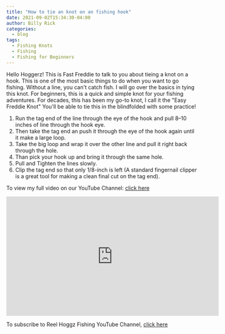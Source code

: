 ```yaml
---
title: "How to tie an knot on an fishing hook"
date: 2021-09-02T15:34:30-04:00
author: Billy Rick
categories:
  - blog
tags:
  - Fishing Knots
  - Fishing
  - Fishing for Beginners
---
```


Hello Hoggerz! This is Fast Freddie to talk to you about tieing a knot on a hook. This is one of the most basic things to do when you want to go fishing. Without a line, you can't catch fish. I will go over the basics in tying this knot. For beginners, this is a quick and simple knot for your fishing adventures. For decades, this has been my go-to knot, I call it the "Easy Freddie Knot" You'll be able to tie this in the blindfolded with some practice!


1. Run the tag end of the line through the eye of the hook and pull 8–10 inches of line through the hook eye.
2. Then take the tag end an push it through the eye of the hook again until it make a large loop.
3. Take the big loop and wrap it over the other line and pull it right back through the hole.
4. Than pick your hook up and bring it through the same hole.
5. Pull and Tighten the lines slowly.
6. Clip the tag end so that only 1/8-inch is left (A standard fingernail clipper is a great tool for making a clean final cut on the tag end).


To view my full video on our YouTube Channel: [click here](https://www.youtube.com/watch?v=kqFTDsK3Ymw&t=36s)

<iframe width="560" height="315" src="https://www.youtube.com/embed/kqFTDsK3Ymw" title="How to tie an knot on an fishing hook" frameborder="0" allow="accelerometer; autoplay; clipboard-write; encrypted-media; gyroscope; picture-in-picture" allowfullscreen></iframe>


To subscribe to Reel Hoggz Fishing YouTube Channel, [click here](https://www.youtube.com/embed/kqFTDsK3Ymw?sub_confirmation=1)
